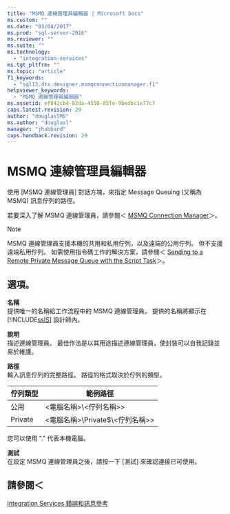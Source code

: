 ```yaml
---
title: "MSMQ 連線管理員編輯器 | Microsoft Docs"
ms.custom: ""
ms.date: "03/04/2017"
ms.prod: "sql-server-2016"
ms.reviewer: ""
ms.suite: ""
ms.technology: 
  - "integration-services"
ms.tgt_pltfrm: ""
ms.topic: "article"
f1_keywords: 
  - "sql13.dts.designer.msmqconnectionmanager.f1"
helpviewer_keywords: 
  - "MSMQ 連線管理員編輯器"
ms.assetid: ef842cb4-82da-4550-85fe-9bedbc1e77c7
caps.latest.revision: 29
author: "douglaslMS"
ms.author: "douglasl"
manager: "jhubbard"
caps.handback.revision: 29
---
```

# MSMQ 連線管理員編輯器
  使用 [MSMQ 連線管理員] 對話方塊，來指定 Message Queuing (又稱為 MSMQ) 訊息佇列的路徑。  
  
 若要深入了解 MSMQ 連線管理員，請參閱＜ [MSMQ Connection Manager](../../integration-services/connection-manager/msmq-connection-manager.md)＞。  
  
> [!NOTE]  
>  MSMQ 連線管理員支援本機的共用和私用佇列，以及遠端的公用佇列。 但不支援遠端私用佇列。 如需使用指令碼工作的解決方案，請參閱＜ [Sending to a Remote Private Message Queue with the Script Task](../../integration-services/extending-packages-scripting-task-examples/sending-to-a-remote-private-message-queue-with-the-script-task.md)＞。  
  
## 選項。  
 **名稱**  
 提供唯一的名稱給工作流程中的 MSMQ 連線管理員。 提供的名稱將顯示在 [!INCLUDE[ssIS](../../includes/ssis-md.md)] 設計師內。  
  
 **說明**  
 描述連線管理員。 最佳作法是以其用途描述連線管理員，使封裝可以自我記錄並易於維護。  
  
 **路徑**  
 輸入訊息佇列的完整路徑。 路徑的格式取決於佇列的類型。  
  
|佇列類型|範例路徑|  
|----------------|-----------------|  
|公用|\<電腦名稱>\\<佇列名稱>\>|  
|Private|\<電腦名稱>\Private$\\<佇列名稱>\>|  
  
 您可以使用 "." 代表本機電腦。  
  
 **測試**  
 在設定 MSMQ 連線管理員之後，請按一下 [測試] 來確認連接已可使用。  
  
## 請參閱＜  
 [Integration Services 錯誤和訊息參考](../../integration-services/integration-services-error-and-message-reference.md)  
  
  